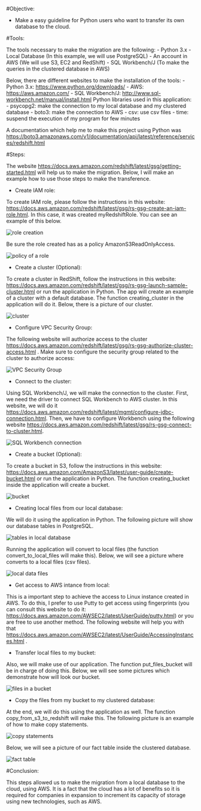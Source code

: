 
#Objective: 

- Make a easy guideline for Python users who want to transfer its own database to the cloud.

#Tools:

The tools necessary to make the migration are the following:
    - Python 3.x
    - Local Database (In this example, we will use PostgreSQL)
    - An account in AWS (We will use S3, EC2 and RedShift)
    - SQL Workbench/J (To make the queries in the clustered database in AWS)

Below, there are different websites to make the installation of the tools:
    - Python 3.x: https://www.python.org/downloads/
    - AWS: https://aws.amazon.com/
    - SQL Workbench/J: http://www.sql-workbench.net/manual/install.html
Python libraries used in this application:
    - psycopg2: make the connection to my local database and my clustered database
    - boto3: make the connection to AWS
    - csv: use csv files
    - time: suspend the execution of my program for few minutes
    
A documentation which help me to make this project using Python was https://boto3.amazonaws.com/v1/documentation/api/latest/reference/services/redshift.html

#Steps:

The website https://docs.aws.amazon.com/redshift/latest/gsg/getting-started.html will help us to make the migration. Below, I will make an example how to use those steps to make the transference.

- Create IAM role:

To create IAM role, please follow the instructions in this website: https://docs.aws.amazon.com/redshift/latest/gsg/rs-gsg-create-an-iam-role.html. In this case, it was created myRedshiftRole. You can see an example of this below.

<img src="2018-10-10 (A).png" alt="role creation" title="A" />

Be sure the role created has as a policy AmazonS3ReadOnlyAccess.

<img src="2018-10-10 (B).png" alt="policy of a role" title="B" />

- Create a cluster (Optional):

To create a cluster in RedShift, follow the instructions in this website: https://docs.aws.amazon.com/redshift/latest/gsg/rs-gsg-launch-sample-cluster.html or run the application in Python. The app will create an example of a cluster with a default database. The function creating_cluster in the application will do it. Below, there is a picture of our cluster.

<img src="2018-10-10 (8).png" alt="cluster" title="8" />

- Configure VPC Security Group:

The following website will authorize access to the cluster https://docs.aws.amazon.com/redshift/latest/gsg/rs-gsg-authorize-cluster-access.html . Make sure to configure the security group related to the cluster to authorize access: 

<img src="2018-10-10 (D).png" alt="VPC Security Group" title="D" />

- Connect to the cluster:

Using SQL Workbench/J, we will make the connection to the cluster. First, we need the driver to connect SQL Workbench to AWS cluster. In this website, we will do it https://docs.aws.amazon.com/redshift/latest/mgmt/configure-jdbc-connection.html. Then, we have to configure Workbench using the following website https://docs.aws.amazon.com/redshift/latest/gsg/rs-gsg-connect-to-cluster.html. 

<img src="2018-10-10 (C).png" alt="SQL Workbench connection" title="C" />

- Create a bucket (Optional):

To create a bucket in S3, follow the instructions in this website: https://docs.aws.amazon.com/AmazonS3/latest/user-guide/create-bucket.html or run the application in Python. The function creating_bucket inside the application will create a bucket.

<img src="2018-10-10 (6).png" alt="bucket" title="6" />

- Creating local files from our local database:

We will do it using the application in Python. The following picture will show our database tables in PostgreSQL.

<img src="2018-10-10 (3).png" alt="tables in local database" title="3" />

Running the application will convert to local files (the function convert_to_local_files will make this). Below, we will see a picture where converts to a local files (csv files).

<img src="2018-10-10 (4).png" alt="local data files" title="4" />

- Get access to AWS intance from local:

This is a important step to achieve the access to Linux instance created in AWS. To do this, I prefer to use Putty to get access using fingerprints (you can consult this website to do it: https://docs.aws.amazon.com/AWSEC2/latest/UserGuide/putty.html) or you are free to use another method. The following website will help you with that https://docs.aws.amazon.com/AWSEC2/latest/UserGuide/AccessingInstances.html .


- Transfer local files to my bucket:

Also, we will make use of our application. The function put_files_bucket will be in charge of doing this. Below, we will see some pictures which demonstrate how will look our bucket.

<img src="2018-10-10 (7).png" alt="files in a bucket" title="7" />


- Copy the files from my bucket to my clustered database:

At the end, we will do this using the application as well. The function copy_from_s3_to_redshift will make this. The following picture is an example of how to make copy statements.

<img src="2018-10-10 (E).png" alt="copy statements" title="E" />

Below, we will see a picture of our fact table inside the clustered database.

<img src="2018-10-10 (9).png" alt="fact table" title="9" />





#Conclusion:

This steps allowed us to make the migration from a local database to the cloud, using AWS. It is a fact that the cloud has a lot of benefits so it is required for companies in expansion to increment its capacity of storage using new technologies, such as AWS.
